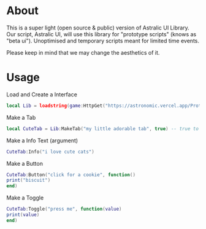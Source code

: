 # About
This is a super light (open source & public) version of Astralic UI Library. Our script, Astralic UI, will use this library for "prototype scripts" (knows as "beta ui"). Unoptimised and temporary scripts meant for limited time events.

Please keep in mind that we may change the aesthetics of it.

# Usage
Load and Create a Interface
```lua
local Lib = loadstring(game:HttpGet("https://astronomic.vercel.app/PrototypeLibrary.lua"))():MakePrototypeLibrary("Astralic Prototype UI")
```
Make a Tab
```lua
local CuteTab = Lib:MakeTab("my little adorable tab", true) -- true to make it open by default (optional)
```
Make a Info Text (argument)
```lua
CuteTab:Info("i love cute cats")
```
Make a Button
```lua
CuteTab:Button("click for a cookie", function()
print("biscuit")
end)
```
Make a Toggle
```lua
CuteTab:Toggle("press me", function(value)
print(value)
end)
```
